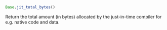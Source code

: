 ```julia
Base.jit_total_bytes()
```

Return the total amount (in bytes) allocated by the just-in-time compiler for e.g. native code and data.
